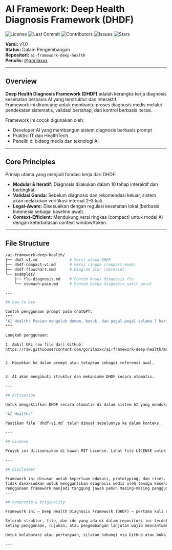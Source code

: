 # AI Framework: Deep Health Diagnosis Framework (DHDF)

![License](https://img.shields.io/github/license/gorilaxxx/ai-framework-deep-health)
![Last Commit](https://img.shields.io/github/last-commit/gorilaxxx/ai-framework-deep-health)
![Contributors](https://img.shields.io/github/contributors/gorilaxxx/ai-framework-deep-health)
![Issues](https://img.shields.io/github/issues/gorilaxxx/ai-framework-deep-health)
![Stars](https://img.shields.io/github/stars/gorilaxxx/ai-framework-deep-health)

**Versi:** v1.0  
**Status:** Dalam Pengembangan  
**Repositori:** `ai-framework-deep-health`  
**Penulis:** [@gorilaxxx](https://github.com/gorilaxxx)

---

## Overview

**Deep Health Diagnosis Framework (DHDF)** adalah kerangka kerja diagnosis kesehatan berbasis AI yang terstruktur dan interaktif.  
Framework ini dirancang untuk membantu proses diagnosis medis melalui pendekatan sistematis, validasi bertahap, dan kontrol berbasis iterasi.

Framework ini cocok digunakan oleh:
- Developer AI yang membangun sistem diagnosis berbasis prompt
- Praktisi IT dan HealthTech
- Peneliti di bidang medis dan teknologi AI

---

## Core Principles

Prinsip utama yang menjadi fondasi kerja dari DHDF:

- **Modular & Iteratif:** Diagnosis dilakukan dalam 10 tahap interaktif dan bertingkat.
- **Validasi Ganda:** Sebelum diagnosis dan rekomendasi keluar, sistem akan melakukan verifikasi internal 2–3 kali.
- **Legal-Aware:** Disesuaikan dengan regulasi kesehatan lokal (berbasis Indonesia sebagai baseline awal).
- **Context-Efficient:** Mendukung versi ringkas (compact) untuk model AI dengan keterbatasan context window/token.

---

## File Structure

```bash
/ai-framework-deep-health/
├── dhdf-v1.md              # Versi utama DHDF
├── dhdf-compact-v1.md      # Versi ringan (compact mode)
├── dhdf-flowchart.mmd      # Diagram alur (mermaid)
└── examples/
    ├── flu-diagnosis.md    # Contoh kasus diagnosis flu
    └── stomach-pain.md     # Contoh kasus diagnosis sakit perut

---

## How to Use

Contoh penggunaan prompt pada chatGPT:
***
"AI Health: Pasien mengeluh demam, batuk, dan pegal-pegal selama 3 hari terakhir. Tolong bantu diagnosis awal."
***

Langkah penggunaan:

1. Ambil URL raw file dari GitHub:
https://raw.githubusercontent.com/gorilaxxx/ai-framework-deep-health/main/dhdf-v1.md


2. Masukkan ke dalam prompt atau tetapkan sebagai referensi awal.


3. AI akan mengikuti struktur dan mekanisme DHDF secara otomatis.

---

## Activation

Untuk mengaktifkan DHDF secara otomatis di dalam sistem AI yang mendukung pre-prompting, gunakan kata kunci:

"AI Health:"

Pastikan file `dhdf-v1.md` telah dimuat sebelumnya ke dalam konteks.

---

## License

Proyek ini dilisensikan di bawah MIT License. Lihat file LICENSE untuk detail.

---

## Disclaimer

Framework ini disusun untuk keperluan edukasi, prototyping, dan riset.
Tidak dimaksudkan untuk menggantikan diagnosis medis oleh tenaga kesehatan profesional.
Penggunaan framework menjadi tanggung jawab penuh masing-masing pengguna.
---

## Ownership & Originality

Framework ini — Deep Health Diagnosis Framework (DHDF) — pertama kali dikonsep dan dikembangkan oleh @gorilaxxx.

Seluruh struktur, file, dan ide yang ada di dalam repositori ini terdokumentasi secara publik sejak April 2025.
Setiap penggunaan, rujukan, atau pengembangan lanjutan wajib mencantumkan sumber aslinya.

Untuk kolaborasi atau pertanyaan, silakan hubungi via GitHub atau buka issue.

---